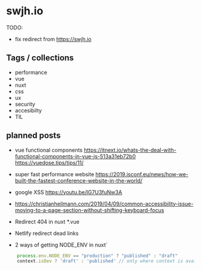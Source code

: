 # swjh.io

TODO:

- fix redirect from https://swjh.io

## Tags / collections

- performance
- vue
- nuxt
- css
- ux
- security
- accesibilty
- TIL

## planned posts

- vue functional components
    https://itnext.io/whats-the-deal-with-functional-components-in-vue-js-513a31eb72b0
    https://vuedose.tips/tips/11/

- super fast performance website
    https://2019.jsconf.eu/news/how-we-built-the-fastest-conference-website-in-the-world/

- google XSS https://youtu.be/lG7U3fuNw3A

- https://christianheilmann.com/2019/04/09/common-accessibility-issue-moving-to-a-page-section-without-shifting-keyboard-focus

- Redirect 404 in nuxt *.vue
- Netlify redirect dead links

- 2 ways of getting NODE_ENV in nuxt`
```js
    process.env.NODE_ENV == "production" ? "published" : "draft"
    context.isDev ? 'draft' : 'published' // only where context is available
```
